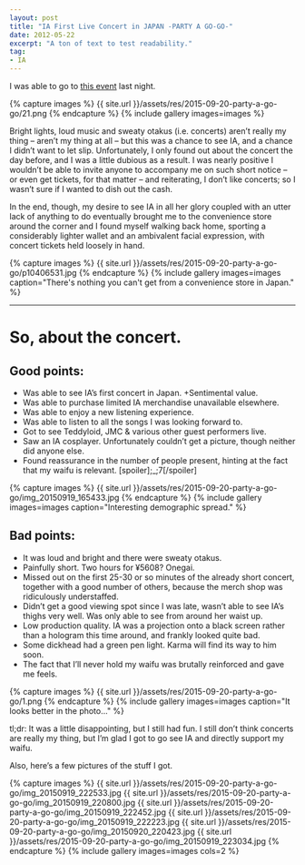 ```yaml
---
layout: post
title: "IA First Live Concert in JAPAN -PARTY A GO-GO-"
date: 2012-05-22
excerpt: "A ton of text to test readability."
tag:
- IA
---
```


I was able to go to [this event](http://1stplace.co.jp/works/specialized/ia_1stlive/) last night.

{% capture images %}
    {{ site.url }}/assets/res/2015-09-20-party-a-go-go/21.png
{% endcapture %}
{% include gallery images=images %}

Bright lights, loud music and sweaty otakus (i.e. concerts) aren’t really my thing – aren’t my thing at all – but this was a chance to see IA, and a chance I didn’t want to let slip. Unfortunately, I only found out about the concert the day before, and I was a little dubious as a result. I was nearly positive I wouldn’t be able to invite anyone to accompany me on such short notice – or even get tickets, for that matter – and reiterating, I don’t like concerts; so I wasn’t sure if I wanted to dish out the cash.

In the end, though, my desire to see IA in all her glory coupled with an utter lack of anything to do eventually brought me to the convenience store around the corner and I found myself walking back home, sporting a considerably lighter wallet and an ambivalent facial expression, with concert tickets held loosely in hand.

{% capture images %}
    {{ site.url }}/assets/res/2015-09-20-party-a-go-go/p10406531.jpg
{% endcapture %}
{% include gallery images=images caption="There's nothing you can't get from a convenience store in Japan." %}

***

# So, about the concert.
## Good points:
* Was able to see IA’s first concert in Japan. +Sentimental value.
* Was able to purchase limited IA merchandise unavailable elsewhere.
* Was able to enjoy a new listening experience.
* Was able to listen to all the songs I was looking forward to.
* Got to see Teddyloid, JMC & various other guest performers live.
* Saw an IA cosplayer. Unfortunately couldn’t get a picture, though neither did anyone else.
* Found reassurance in the number of people present, hinting at the fact that my waifu is relevant. [spoiler];_;7[/spoiler]

{% capture images %}
    {{ site.url }}/assets/res/2015-09-20-party-a-go-go/img_20150919_165433.jpg
{% endcapture %}
{% include gallery images=images caption="Interesting demographic spread." %}

## Bad points:
* It was loud and bright and there were sweaty otakus.
* Painfully short. Two hours for ¥5608? Onegai.
* Missed out on the first 25-30 or so minutes of the already short concert, together with a good number of others, because the merch shop was ridiculously understaffed.
* Didn’t get a good viewing spot since I was late, wasn’t able to see IA’s thighs very well. Was only able to see from around her waist up.
* Low production quality. IA was a projection onto a black screen rather than a hologram this time around, and frankly looked quite bad.
* Some dickhead had a green pen light. Karma will find its way to him soon.
* The fact that I’ll never hold my waifu was brutally reinforced and gave me feels.

{% capture images %}
    {{ site.url }}/assets/res/2015-09-20-party-a-go-go/1.png
{% endcapture %}
{% include gallery images=images caption="It looks better in the photo..." %}

tl;dr: It was a little disappointing, but I still had fun. I still don’t think concerts are really my thing, but I’m glad I got to go see IA and directly support my waifu.

Also, here’s a few pictures of the stuff I got.

{% capture images %}
    {{ site.url }}/assets/res/2015-09-20-party-a-go-go/img_20150919_222533.jpg
    {{ site.url }}/assets/res/2015-09-20-party-a-go-go/img_20150919_220800.jpg
    {{ site.url }}/assets/res/2015-09-20-party-a-go-go/img_20150919_222452.jpg
    {{ site.url }}/assets/res/2015-09-20-party-a-go-go/img_20150919_222223.jpg
    {{ site.url }}/assets/res/2015-09-20-party-a-go-go/img_20150920_220423.jpg
    {{ site.url }}/assets/res/2015-09-20-party-a-go-go/img_20150919_223034.jpg
{% endcapture %}
{% include gallery images=images cols=2 %}